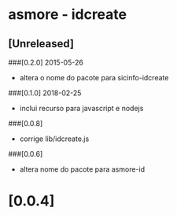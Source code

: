 # asmore - idcreate

## [Unreleased]

###[0.2.0] 2015-05-26 
- altera o nome do pacote para sicinfo-idcreate

###[0.1.0] 2018-02-25 
- inclui recurso para javascript e nodejs

###[0.0.8]
- corrige lib/idcreate.js

###[0.0.6]
- altera nome do pacote para asmore-id

# [0.0.4]
